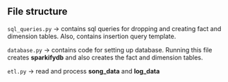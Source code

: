 ## File structure

```sql_queries.py``` -> contains sql queries for dropping and  creating fact and dimension tables. Also, contains insertion query template.

```database.py``` -> contains code for setting up database. Running this file creates **sparkifydb** and also creates the fact and dimension tables.

```etl.py``` -> read and process **song_data** and **log_data**